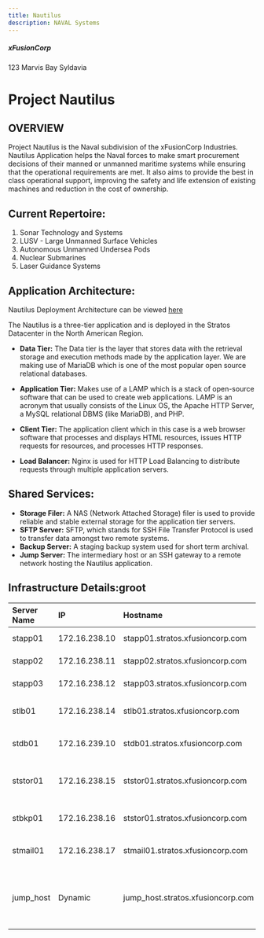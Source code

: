```yaml
---
title: Nautilus
description: NAVAL Systems
---
```


##### xFusionCorp
123 Marvis Bay
Syldavia

# Project Nautilus

## OVERVIEW
Project Nautilus is the Naval subdivision of the xFusionCorp Industries.
Nautilus Application helps the Naval forces to make smart procurement decisions of their manned or unmanned maritime systems while ensuring that the operational requirements are met. It also aims to provide the best in class operational support, improving the safety and life extension of existing machines and reduction in the cost of ownership.

## Current Repertoire:
1. Sonar Technology and Systems
2. LUSV - Large Unmanned Surface Vehicles
3. Autonomous Unmanned Undersea Pods
4. Nuclear Submarines
5. Laser Guidance Systems

## Application Architecture:
Nautilus Deployment Architecture can be viewed [here](https://www.lucidchart.com/documents/edit/58e22de2-c446-4b49-ae0f-db79a3318e97/0_0?shared=true)

The Nautilus is a three-tier application and is deployed in the Stratos Datacenter in the North American Region.

 - **Data Tier:** The Data tier is the layer that stores data with the retrieval storage and execution methods made by the application layer. We are making use of MariaDB which is one of the most popular open source relational databases.

 - **Application Tier:** Makes use of a LAMP which is a stack of open-source software that can be used to create web applications. LAMP is an acronym that usually consists of the Linux OS, the Apache HTTP Server, a MySQL relational DBMS (like MariaDB), and PHP.

 - **Client Tier:** The application client which in this case is a web browser software that processes and displays HTML resources, issues HTTP requests for resources, and processes HTTP responses.

 - **Load Balancer:** Nginx is used for HTTP Load Balancing to distribute requests through multiple application servers.

## Shared Services:
 - **Storage Filer:** A NAS (Network Attached Storage) filer is used to provide reliable and stable external storage for the application tier servers.
 - **SFTP Server:** SFTP, which stands for SSH File Transfer Protocol is used to transfer data amongst two remote systems.
 - **Backup Server:** A staging backup system used for short term archival.
 - **Jump Server:** The intermediary host or an SSH gateway to a remote network hosting the Nautilus application.

## Infrastructure Details:groot

| **Server Name** | **IP**|**Hostname** | **User** |**Password**|**Purpose** |
|:---            |:---    |:---      |:--          |:---        |:---
|stapp01         | 172.16.238.10 | stapp01.stratos.xfusioncorp.com |tony | Ir0nM@n |Nautilus App 1
|stapp02         | 172.16.238.11 | stapp02.stratos.xfusioncorp.com |steve | Am3ric@ |Nautilus App 2
|stapp03         | 172.16.238.12 | stapp03.stratos.xfusioncorp.com | banner | BigGr33n |Nautilus App 3
|stlb01          | 172.16.238.14 | stlb01.stratos.xfusioncorp.com |loki | Mischi3f |Nautilus HTTP LBR
|stdb01          | 172.16.239.10 | stdb01.stratos.xfusioncorp.com |peter | Sp!dy |Nautilus DB Server
|ststor01        |172.16.238.15  | ststor01.stratos.xfusioncorp.com |natasha | Bl@kW |Stork DC Storage Filer
|stbkp01         | 172.16.238.16 | ststor01.stratos.xfusioncorp.com |clint |H@wk3y3  | Nautilus Backup Server
|stmail01        | 172.16.238.17 | stmail01.stratos.xfusioncorp.com |groot |Gr00T123  | Nautilus Mail Server
|jump_host       | Dynamic       | jump_host.stratos.xfusioncorp.com || |Jump Server to Access Stork DC
 
